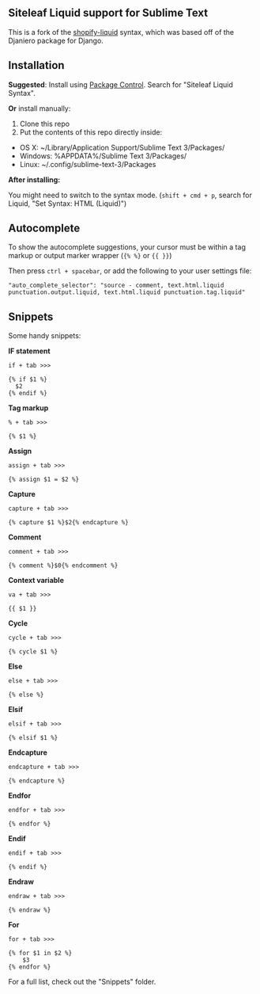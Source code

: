 ## Siteleaf Liquid support for Sublime Text

This is a fork of the [shopify-liquid](https://bitbucket.org/granteagon/shopify-liquid) syntax, which was based off of the Djaniero package for Django.

## Installation

**Suggested**: Install using [Package Control](https://packagecontrol.io/). Search for "Siteleaf Liquid Syntax".

**Or** install manually:

1. Clone this repo
2. Put the contents of this repo directly inside:

 - OS X: ~/Library/Application Support/Sublime Text 3/Packages/
 - Windows: %APPDATA%/Sublime Text 3/Packages/
 - Linux: ~/.config/sublime-text-3/Packages

**After installing:**

You might need to switch to the syntax mode. (`shift + cmd + p`, search for Liquid, "Set Syntax: HTML (Liquid)")

## Autocomplete

To show the autocomplete suggestions, your cursor must be within a tag markup or output marker wrapper (`{% %}` or `{{ }}`)

Then press `ctrl + spacebar`, or add the following to your user settings file:

```
"auto_complete_selector": "source - comment, text.html.liquid punctuation.output.liquid, text.html.liquid punctuation.tag.liquid"
```

## Snippets

Some handy snippets:

**IF statement**

```
if + tab >>>

{% if $1 %}
  $2
{% endif %}
```

**Tag markup**

```
% + tab >>>

{% $1 %}
```

**Assign**

```
assign + tab >>>

{% assign $1 = $2 %}
```

**Capture**

```
capture + tab >>>

{% capture $1 %}$2{% endcapture %}
```

**Comment**

```
comment + tab >>>

{% comment %}$0{% endcomment %}
```

**Context variable**

```
va + tab >>>

{{ $1 }}
```

**Cycle**

```
cycle + tab >>>

{% cycle $1 %}
```

**Else**

```
else + tab >>>

{% else %}
```

**Elsif**

```
elsif + tab >>>

{% elsif $1 %}
```

**Endcapture**

```
endcapture + tab >>>

{% endcapture %}
```

**Endfor**

```
endfor + tab >>>

{% endfor %}
```

**Endif**

```
endif + tab >>>

{% endif %}
```

**Endraw**

```
endraw + tab >>>

{% endraw %}
```

**For**

```
for + tab >>>

{% for $1 in $2 %}
	$3
{% endfor %}
```

For a full list, check out the "Snippets" folder.
